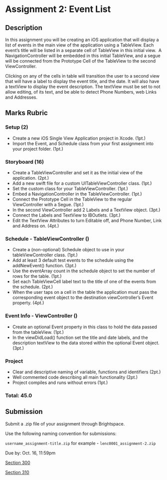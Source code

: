 # Assignment 2: Event List

## Description

In this assignment you will be creating an iOS application that will display a list of events in the main view of the application using a TableView. Each event’s title will be listed in a separate cell of TableView in this initial view.  A NavigationController will be embedded in this initial TableView, and a segue will be connected from the Prototype Cell of the TableView to the second ViewController.

Clicking on any of the cells in table will transition the user to a second view that will have a label to display the event title, and the date. It will also have a textView to display the event description. The textView must be set to not allow editing, of its text, and be able to detect Phone Numbers, web Links and Addresses.

## Marks Rubric

### Setup (2)

* Create a new iOS Single View Application project in Xcode. (1pt.)
* Import the Event, and Schedule class from your first assignment into your project folder. (1pt.)

### Storyboard (16)

* Create a TableViewController and set it as the initial view of the application. (2pt.)
* Add a new swift file for a custom UITableViewController class. (1pt.)
* Set the custom class for your TableViewController. (1pt.)
* Embed a NavigationController in the TableViewController. (1pt.)
* Connect the Prototype Cell in the TableView to the regular ViewController with a Segue. (1pt.)
* In the second ViewController add 2 Labels and a TextView object. (3pt.)
* Connect the Labels and TextView to IBOutlets. (3pt.)
* Edit the TextView Attributes to turn Editable off, and Phone Number, Link and Address on. (4pt.)

### Schedule - TableViewController ()

* Create a (non-optional) Schedule object to use in your tableViewController class. (1pt.)
* Add at least 3 default test events to the schedule using the addNewEvent() function. (3pt.)
* Use the eventArray count in the schedule object to set the number of rows for the table. (1pt.)
* Set each TableViewCell label text to the title of one of the events from the schedule. (2pt.)
* When the user taps on a cell in the table the application must pass the corresponding event object to the destination viewController’s Event property. (4pt.)

### Event Info - ViewController ()

* Create an optional Event property in this class to hold the data passed from the tableView. (1pt.)
* In the viewDidLoad() function set the title and date labels, and the description textView to the data stored within the optional Event object. (3pt.)

### Project

* Clear and descriptive naming of variable, functions and identifiers (2pt.)
* Well commented code describing all main functionality (2pt.)
* Project compiles and runs without errors (1pt.)

### Total: 45.0

## Submission

Submit a .zip file of your assignment through Brightspace.

Use the following naming convention for submissions:

`username_assignment-title.zip` for example - `lenc0001_assignment-2.zip`

Due by: Oct. 16, 11:59pm

[Section 300](https://brightspace.algonquincollege.com/d2l/lms/dropbox/user/folders_list.d2l?ou=196083&isprv=0)

[Section 310](https://brightspace.algonquincollege.com/d2l/lms/dropbox/user/folders_list.d2l?ou=196084&isprv=0)
